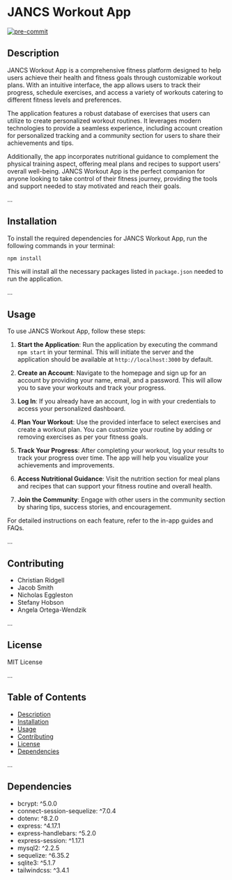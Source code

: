 # JANCS Workout App
<!-- BADGIE TIME -->

[![pre-commit](https://img.shields.io/badge/pre--commit-enabled-brightgreen?logo=pre-commit)](https://github.com/pre-commit/pre-commit)

<!-- END BADGIE TIME -->

## Description

JANCS Workout App is a comprehensive fitness platform designed to help users achieve their health and fitness goals through customizable workout plans. With an intuitive interface, the app allows users to track their progress, schedule exercises, and access a variety of workouts catering to different fitness levels and preferences.

The application features a robust database of exercises that users can utilize to create personalized workout routines. It leverages modern technologies to provide a seamless experience, including account creation for personalized tracking and a community section for users to share their achievements and tips.

Additionally, the app incorporates nutritional guidance to complement the physical training aspect, offering meal plans and recipes to support users' overall well-being. JANCS Workout App is the perfect companion for anyone looking to take control of their fitness journey, providing the tools and support needed to stay motivated and reach their goals.

...

## Installation

To install the required dependencies for JANCS Workout App, run the following commands in your terminal:

```bash
npm install
```

This will install all the necessary packages listed in `package.json` needed to run the application.

...

## Usage

To use JANCS Workout App, follow these steps:

1. **Start the Application**: Run the application by executing the command `npm start` in your terminal. This will initiate the server and the application should be available at `http://localhost:3000` by default.

2. **Create an Account**: Navigate to the homepage and sign up for an account by providing your name, email, and a password. This will allow you to save your workouts and track your progress.

3. **Log In**: If you already have an account, log in with your credentials to access your personalized dashboard.

4. **Plan Your Workout**: Use the provided interface to select exercises and create a workout plan. You can customize your routine by adding or removing exercises as per your fitness goals.

5. **Track Your Progress**: After completing your workout, log your results to track your progress over time. The app will help you visualize your achievements and improvements.

6. **Access Nutritional Guidance**: Visit the nutrition section for meal plans and recipes that can support your fitness routine and overall health.

7. **Join the Community**: Engage with other users in the community section by sharing tips, success stories, and encouragement.

For detailed instructions on each feature, refer to the in-app guides and FAQs.

...

## Contributing

- Christian Ridgell
- Jacob Smith
- Nicholas Eggleston
- Stefany Hobson
- Angela Ortega-Wendzik

...

## License

MIT License

...

## Table of Contents

- [Description](#description)
- [Installation](#installation)
- [Usage](#usage)
- [Contributing](#contributing)
- [License](#license)
- [Dependencies](#dependencies)

...

## Dependencies

- bcrypt: ^5.0.0
- connect-session-sequelize: ^7.0.4
- dotenv: ^8.2.0
- express: ^4.17.1
- express-handlebars: ^5.2.0
- express-session: ^1.17.1
- mysql2: ^2.2.5
- sequelize: ^6.35.2
- sqlite3: ^5.1.7
- tailwindcss: ^3.4.1


